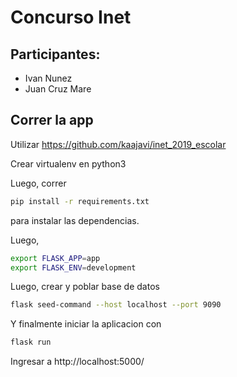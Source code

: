 # Concurso Inet

## Participantes:

* Ivan Nunez
* Juan Cruz Mare

## Correr la app

Utilizar https://github.com/kaajavi/inet_2019_escolar

Crear virtualenv en python3

Luego, correr
```sh
pip install -r requirements.txt
```
para instalar las dependencias.

Luego,
```sh
export FLASK_APP=app
export FLASK_ENV=development
```

Luego, crear y poblar base de datos
```sh
flask seed-command --host localhost --port 9090
```

Y finalmente iniciar la aplicacion con
```sh
flask run
```

Ingresar a http://localhost:5000/
